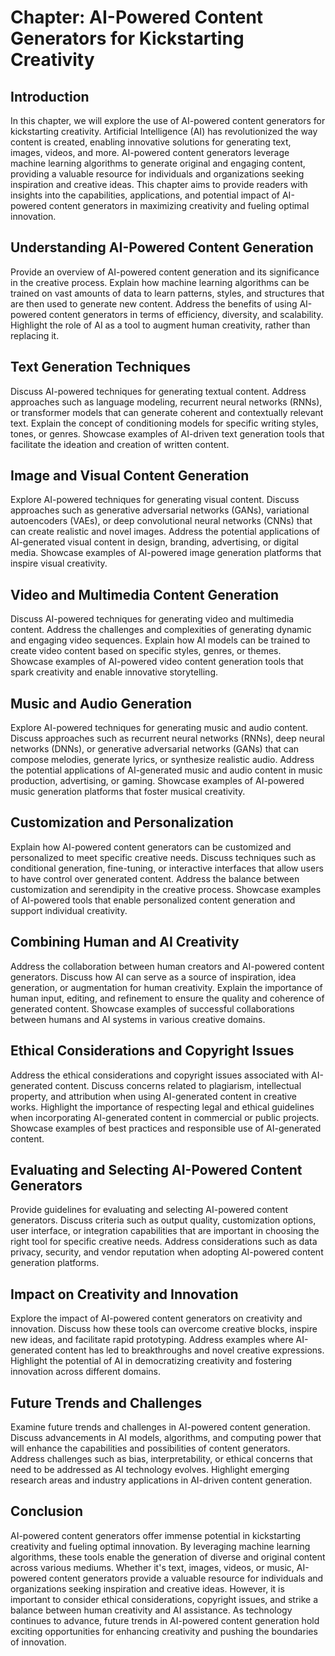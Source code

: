 Chapter: AI-Powered Content Generators for Kickstarting Creativity
==================================================================

Introduction
------------

In this chapter, we will explore the use of AI-powered content generators for kickstarting creativity. Artificial Intelligence (AI) has revolutionized the way content is created, enabling innovative solutions for generating text, images, videos, and more. AI-powered content generators leverage machine learning algorithms to generate original and engaging content, providing a valuable resource for individuals and organizations seeking inspiration and creative ideas. This chapter aims to provide readers with insights into the capabilities, applications, and potential impact of AI-powered content generators in maximizing creativity and fueling optimal innovation.

Understanding AI-Powered Content Generation
-------------------------------------------

Provide an overview of AI-powered content generation and its significance in the creative process. Explain how machine learning algorithms can be trained on vast amounts of data to learn patterns, styles, and structures that are then used to generate new content. Address the benefits of using AI-powered content generators in terms of efficiency, diversity, and scalability. Highlight the role of AI as a tool to augment human creativity, rather than replacing it.

Text Generation Techniques
--------------------------

Discuss AI-powered techniques for generating textual content. Address approaches such as language modeling, recurrent neural networks (RNNs), or transformer models that can generate coherent and contextually relevant text. Explain the concept of conditioning models for specific writing styles, tones, or genres. Showcase examples of AI-driven text generation tools that facilitate the ideation and creation of written content.

Image and Visual Content Generation
-----------------------------------

Explore AI-powered techniques for generating visual content. Discuss approaches such as generative adversarial networks (GANs), variational autoencoders (VAEs), or deep convolutional neural networks (CNNs) that can create realistic and novel images. Address the potential applications of AI-generated visual content in design, branding, advertising, or digital media. Showcase examples of AI-powered image generation platforms that inspire visual creativity.

Video and Multimedia Content Generation
---------------------------------------

Discuss AI-powered techniques for generating video and multimedia content. Address the challenges and complexities of generating dynamic and engaging video sequences. Explain how AI models can be trained to create video content based on specific styles, genres, or themes. Showcase examples of AI-powered video content generation tools that spark creativity and enable innovative storytelling.

Music and Audio Generation
--------------------------

Explore AI-powered techniques for generating music and audio content. Discuss approaches such as recurrent neural networks (RNNs), deep neural networks (DNNs), or generative adversarial networks (GANs) that can compose melodies, generate lyrics, or synthesize realistic audio. Address the potential applications of AI-generated music and audio content in music production, advertising, or gaming. Showcase examples of AI-powered music generation platforms that foster musical creativity.

Customization and Personalization
---------------------------------

Explain how AI-powered content generators can be customized and personalized to meet specific creative needs. Discuss techniques such as conditional generation, fine-tuning, or interactive interfaces that allow users to have control over generated content. Address the balance between customization and serendipity in the creative process. Showcase examples of AI-powered tools that enable personalized content generation and support individual creativity.

Combining Human and AI Creativity
---------------------------------

Address the collaboration between human creators and AI-powered content generators. Discuss how AI can serve as a source of inspiration, idea generation, or augmentation for human creativity. Explain the importance of human input, editing, and refinement to ensure the quality and coherence of generated content. Showcase examples of successful collaborations between humans and AI systems in various creative domains.

Ethical Considerations and Copyright Issues
-------------------------------------------

Address the ethical considerations and copyright issues associated with AI-generated content. Discuss concerns related to plagiarism, intellectual property, and attribution when using AI-generated content in creative works. Highlight the importance of respecting legal and ethical guidelines when incorporating AI-generated content in commercial or public projects. Showcase examples of best practices and responsible use of AI-generated content.

Evaluating and Selecting AI-Powered Content Generators
------------------------------------------------------

Provide guidelines for evaluating and selecting AI-powered content generators. Discuss criteria such as output quality, customization options, user interface, or integration capabilities that are important in choosing the right tool for specific creative needs. Address considerations such as data privacy, security, and vendor reputation when adopting AI-powered content generation platforms.

Impact on Creativity and Innovation
-----------------------------------

Explore the impact of AI-powered content generators on creativity and innovation. Discuss how these tools can overcome creative blocks, inspire new ideas, and facilitate rapid prototyping. Address examples where AI-generated content has led to breakthroughs and novel creative expressions. Highlight the potential of AI in democratizing creativity and fostering innovation across different domains.

Future Trends and Challenges
----------------------------

Examine future trends and challenges in AI-powered content generation. Discuss advancements in AI models, algorithms, and computing power that will enhance the capabilities and possibilities of content generators. Address challenges such as bias, interpretability, or ethical concerns that need to be addressed as AI technology evolves. Highlight emerging research areas and industry applications in AI-driven content generation.

Conclusion
----------

AI-powered content generators offer immense potential in kickstarting creativity and fueling optimal innovation. By leveraging machine learning algorithms, these tools enable the generation of diverse and original content across various mediums. Whether it's text, images, videos, or music, AI-powered content generators provide a valuable resource for individuals and organizations seeking inspiration and creative ideas. However, it is important to consider ethical considerations, copyright issues, and strike a balance between human creativity and AI assistance. As technology continues to advance, future trends in AI-powered content generation hold exciting opportunities for enhancing creativity and pushing the boundaries of innovation.
